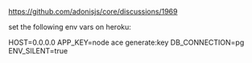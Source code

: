 https://github.com/adonisjs/core/discussions/1969

set the following env vars on heroku:

HOST=0.0.0.0
APP_KEY=node ace generate:key
DB_CONNECTION=pg
ENV_SILENT=true
